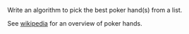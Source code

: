 Write an algorithm to pick the best poker hand(s) from a list.

See [wikipedia](https://en.wikipedia.org/wiki/List_of_poker_hands) for an
overview of poker hands.
